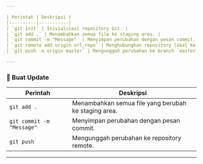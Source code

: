 ```yaml
---

| Perintah | Deskripsi |
|----------|-----------|
| `git init` | Inisialisasi repository Git. |
| `git add .` | Menambahkan semua file ke staging area. |
| `git commit -m "Message"` | Menyimpan perubahan dengan pesan commit. |
| `git remote add origin url_repo` | Menghubungkan repository lokal ke remote. |
| `git push -u origin master` | Mengunggah perubahan ke branch `master` di repository remote. |

---
```


### 🔄 Buat Update
| Perintah | Deskripsi |
|----------|-----------|
| `git add .` | Menambahkan semua file yang berubah ke staging area. |
| `git commit -m "Message"` | Menyimpan perubahan dengan pesan commit. |
| `git push` | Mengunggah perubahan ke repository remote. |

---
